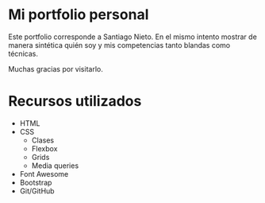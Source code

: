 # Mi portfolio personal
Este portfolio corresponde a Santiago Nieto. En el mismo intento mostrar de manera sintética quién soy y mis competencias tanto blandas como técnicas.

Muchas gracias por visitarlo.

# Recursos utilizados
- HTML
- CSS
    - Clases
    - Flexbox
    - Grids
    - Media queries
- Font Awesome
- Bootstrap
- Git/GitHub